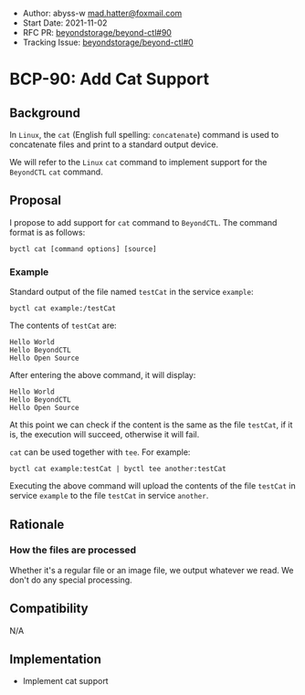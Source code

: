 - Author: abyss-w <mad.hatter@foxmail.com>
- Start Date: 2021-11-02
- RFC PR: [beyondstorage/beyond-ctl#90](https://github.com/beyondstorage/beyond-ctl/pull/90)
- Tracking Issue: [beyondstorage/beyond-ctl#0](https://github.com/beyondstorage/beyond-ctl/issues/0)

# BCP-90: Add Cat Support

## Background

In `Linux`, the `cat` (English full spelling: `concatenate`) command is used  to concatenate files and print to a standard output device.

We will refer to the `Linux` `cat` command to implement support for the `BeyondCTL` `cat` command.

## Proposal

I propose to add support for `cat` command to `BeyondCTL`. The command format is as follows:

```
byctl cat [command options] [source]
```

### Example

Standard output of the file named `testCat` in the service `example`:

```
byctl cat example:/testCat
```

The contents of `testCat` are:

```
Hello World
Hello BeyondCTL
Hello Open Source
```

After entering the above command, it will display:

```
Hello World
Hello BeyondCTL
Hello Open Source
```

At this point we can check if the content is the same as the file `testCat`, if it is, the execution will succeed, otherwise it will fail.

`cat` can be used together with `tee`. For example:

```
byctl cat example:testCat | byctl tee another:testCat
```

Executing the above command will upload the contents of the file `testCat` in service `example` to the file `testCat` in service `another`.

## Rationale

### How the files are processed

Whether it's a regular file or an image file, we output whatever we read. We don't do any special processing.

## Compatibility

N/A

## Implementation

- Implement cat support
